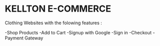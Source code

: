 # KELLTON E-COMMERCE

Clothing Websites with the folowing features :

-Shop Products
-Add to Cart 
-Signup with Google
-Sign in
-Checkout 
-Payment Gateway